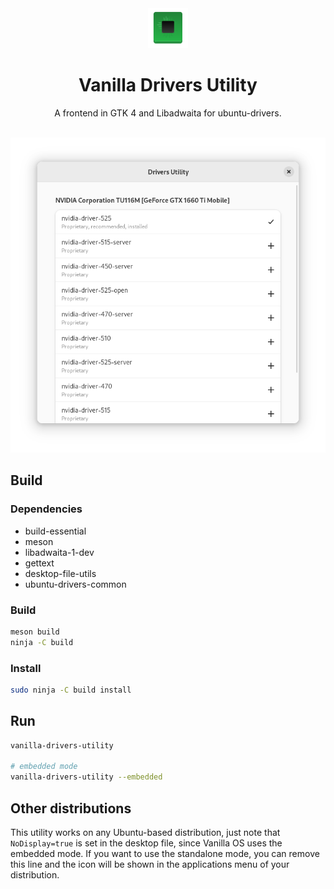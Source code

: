<div align="center">
    <img src="data/icons/hicolor/scalable/apps/org.vanillaos.DriversUtility.svg" height="64">
    <h1>Vanilla Drivers Utility</h1>
    <p>A frontend in GTK 4 and Libadwaita for ubuntu-drivers.</p>
    <br />
    <img src="data/screenshot.png">
</div>

## Build
### Dependencies
- build-essential
- meson
- libadwaita-1-dev
- gettext
- desktop-file-utils
- ubuntu-drivers-common

### Build
```bash
meson build
ninja -C build
```

### Install
```bash
sudo ninja -C build install
```

## Run
```bash
vanilla-drivers-utility

# embedded mode
vanilla-drivers-utility --embedded
```

## Other distributions
This utility works on any Ubuntu-based distribution, just note that `NoDisplay=true` is set
in the desktop file, since Vanilla OS uses the embedded mode. If you want to use the
standalone mode, you can remove this line and the icon will be shown in the applications
menu of your distribution.
